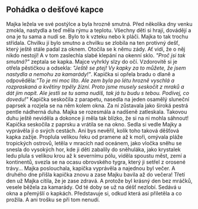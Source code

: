 ## Pohádka o dešťové kapce ##


Majka ležela ve své postýlce a byla hrozně smutná. Před několika dny venku zmokla, nastydla a teď měla rýmu a
teplotu. Všechny děti si hrají, dovádějí a ona je tu sama a nudí se. Bylo to k vzteku nebo k pláči. Majka to tak trochu střídala. Chvilku jí bylo
smutno a chvilku se zlobila na ten protivný dešť, který ještě stále padal za oknem. Otočila se k němu zády. Ať vidí, že o něj nikdo nestojí!
A v tom zaslechla slabé klepání na okenní sklo. *"Proč jsi tak smutná?"* zeptala se kapka. Majce vyhrkly slzy do očí. Vzdorovitě si je otřela 
pěstičkou a odsekla: *"Ještě se ptej! Vy kapky za to můžete, že jsem nastydla a nemohu za kamarády!"*. Kapička si opřela bradu o dlaně a
odpověděla:*"To je mi moc líto. Ale zem byla po létu hrozně vyschlá a rozpraskaná a květiny trpěly žízní. Proto jsme musely seskočit z mraků a dát
jim napít. Ale jestli se tu sama nudíš, tak já tu budu s tebou. Podívej, co dovedu!"* Kapička seskočila z parapetu, nasedla na jeden osamělý
sluneční paprsek a rozjela se na něm kolem okna. Za ní zůstavala jako široká pestrá pentle nádherná duha. Majka se rozesmála a nadšeně zatleskala.
Takovou duhu ještě neviděla a dokonce ji měla tak blízko, že si na ni mohla sáhnout! Kapička seskočila z paprsku a vrátila se na okno. Sedla si
vedle Majky a vyprávěla jí o svých cestách. Ani bys nevěřil, kolik toho taková děšťová kapka zažije. Proplula velikou řeku od pramene až k moři,
omývala pláže tropických ostrovů, letěla v mracích nad oceánem, jako vločka sněhu se snesla do vysokých hor, kde ji děti zabalily do sněhuláka,
jako krystalek ledu plula s velikou krou až k severnímu pólu, viděla spoustu měst, zemí a kontinentů, svezla se na ocasu obrovského tygra, který
ji setřel z orosené trávy... Majka poslouchala, kapička vyprávěla a najednou byl večer. A druhého dne přišla kapička znovu a zase Majku bavila až
do večera! Třetí den už Majka cítila, že je zase zdravá. A protože byl krásný den bez mráčků, vesele běžela za kamarády. Od té doby se už na déšť
nezlobí. Sedává u okna a přemýšlí o kapkách. Představuje si, odkud která asi přiletěla a co prožila. A ani trošku se při tom nenudí.